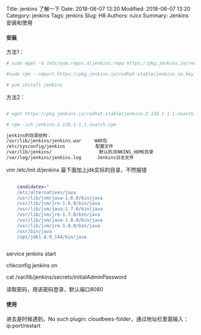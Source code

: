 Title: jenkins 了解一下
Date: 2018-06-07 13:20
Modified: 2018-06-07 13:20
Category: jenkins
Tags: jenkins
Slug: H8
Authors: nJcx
Summary: Jenkins 安装和使用

#### 安装
方法1：

```bash
# sudo wget -O /etc/yum.repos.d/jenkins.repo https://pkg.jenkins.io/redhat-stable/jenkins.repo

#sudo rpm --import https://pkg.jenkins.io/redhat-stable/jenkins.io.key

# yum install jenkins

```

方法2：

```bash

# wget https://pkg.jenkins.io/redhat-stable/jenkins-2.138.1-1.1.noarch.rpm

# rpm -ivh jenkins-2.138.1-1.1.noarch.rpm
```

```bash
jenkins的目录结构：
/usr/lib/jenkins/jenkins.war     WAR包 
/etc/sysconfig/jenkins       　　 配置文件
/var/lib/jenkins/        　　　　   默认的JENKINS_HOME目录
/var/log/jenkins/jenkins.log      Jenkins日志文件
```
 vim /etc/init.d/jenkins 最下面加上jdk实际的目录，不然报错

```bash
 
	candidates="
	/etc/alternatives/java
	/usr/lib/jvm/java-1.6.0/bin/java
	/usr/lib/jvm/jre-1.6.0/bin/java
	/usr/lib/jvm/java-1.7.0/bin/java
	/usr/lib/jvm/jre-1.7.0/bin/java
	/usr/lib/jvm/java-1.8.0/bin/java
	/usr/lib/jvm/jre-1.8.0/bin/java
	/usr/bin/java
	/opt/jdk1.8.0_144/bin/java
	
```

service jenkins start

chkconfig jenkins on

cat /var/lib/jenkins/secrets/initialAdminPassword

读取密码，用该密码登录，默认端口8080


#### 使用

进去是时候遇到，No such plugin: cloudbees-folder，通过地址栏里面输入：ip:port/restart


